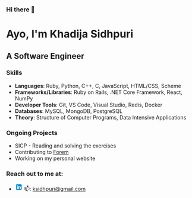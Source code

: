 ### Hi there 👋

Ayo, I'm Khadija Sidhpuri
=============

## A Software Engineer

### Skills

- **Languages**: Ruby, Python, C++, C, JavaScript, HTML/CSS, Scheme
- **Frameworks/Libraries**: Ruby on Rails, .NET Core Framework, React, NumPy
- **Developer Tools**: Git, VS Code, Visual Studio, Redis, Docker
- **Databases**: MySQL, MongoDB, PostgreSQL
- **Theory**: Structure of Computer Programs, Data Intensive Applications

### Ongoing Projects

- SICP - Reading and solving the exercises
- Contributing to [Forem](https://github.com/forem)
- Working on my personal website

### Reach out to me at:
- [<img alt="Khadija Sidhpuri | LinkedIN" width="20px" src="https://raw.githubusercontent.com/Hardik0307/Hardik0307/master/assets/icons8-linkedin.svg"/>](https://www.linkedin.com/in/khadija-sidhpuri-87709316a/) 📫: ksidhpuri@gmail.com

<!--
**squarebat/squarebat** is a ✨ _special_ ✨ repository because its `README.md` (this file) appears on your GitHub profile.

Here are some ideas to get you started:

- 🔭 I’m currently working on ...
- 🌱 I’m currently learning ...
- 👯 I’m looking to collaborate on ...
- 🤔 I’m looking for help with ...
- 💬 Ask me about ...
- 📫 How to reach me: ...
- 😄 Pronouns: ...
- ⚡ Fun fact: ...
-->

